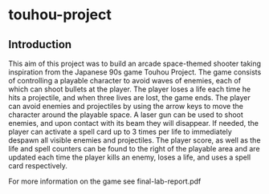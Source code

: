 # touhou-project
## Introduction
This aim of this project was to build an arcade space-themed shooter taking inspiration from the Japanese 90s game Touhou Project. The game consists of controlling a playable character to avoid waves of enemies, each of which can shoot bullets at the player. The player loses a life each time he hits a projectile, and when three lives are lost, the game ends. The player can avoid enemies and projectiles by using the arrow keys to move the character around the playable space. A laser gun can be used to shoot enemies, and upon contact with its beam they will disappear. If needed, the player can activate a spell card up to 3 times per life to immediately despawn all visible enemies and projectiles. The player score, as well as the life and spell counters can be found to the right of the playable area and are updated each time the player kills an enemy, loses a life, and uses a spell card respectively. 

For more information on the game see final-lab-report.pdf
